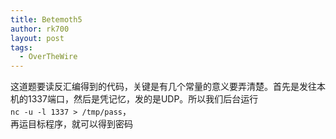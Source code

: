 ```yaml
---
title: Betemoth5
author: rk700
layout: post
tags:
  - OverTheWire
---
```

这道题要读反汇编得到的代码，关键是有几个常量的意义要弄清楚。首先是发往本机的1337端口，然后是凭记忆，发的是UDP。所以我们后台运行  
`nc -u -l 1337 > /tmp/pass`，  
再运目标程序，就可以得到密码